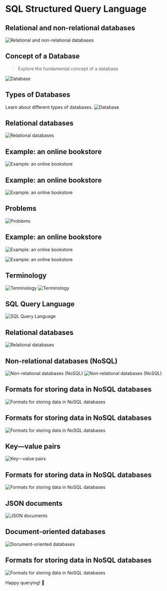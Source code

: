 # SQL Structured Query Language

## Relational and non-relational databases
![Relational and non-relational databases](../images/1.png)

## Concept of a Database
> Explore the fundamental concept of a database

![Database](../images/2.png)

## Types of Databases
Learn about different types of databases.
![Database](../images/3.png)

## Relational databases
![Relational databases](../images/4.png)

## Example: an online bookstore
![Example: an online bookstore](../images/5.png)

## Example: an online bookstore
![Example: an online bookstore](../images/5.png)

## Problems
![Problems](../images/6.png)

## Example: an online bookstore
![Example: an online bookstore](../images/7.png)

![Example: an online bookstore](../images/8.png)

## Terminology
![Terminology](../images/9.png)
![Terminology](../images/10.png)

## SQL Query Language
![SQL Query Language](../images/11.png)

## Relational databases
![Relational databases](../images/12.png)

## Non-relational databases (NoSQL)
![Non-relational databases (NoSQL)](../images/13.png)
![Non-relational databases (NoSQL)](../images/14.png)

## Formats for storing data in NoSQL databases
![Formats for storing data in NoSQL databases](../images/15.png)

## Formats for storing data in NoSQL databases
![Formats for storing data in NoSQL databases](../images/16.png)

## Key—value pairs
![Key—value pairs](../images/17.png)

## Formats for storing data in NoSQL databases
![Formats for storing data in NoSQL databases](../images/18.png)

## JSON documents
![JSON documents](../images/19.png)

## Document-oriented databases
![Document-oriented databases](../images/20.png)

## Formats for storing data in NoSQL databases
![Formats for storing data in NoSQL databases](../images/21.png)

Happy querying! 🚀
